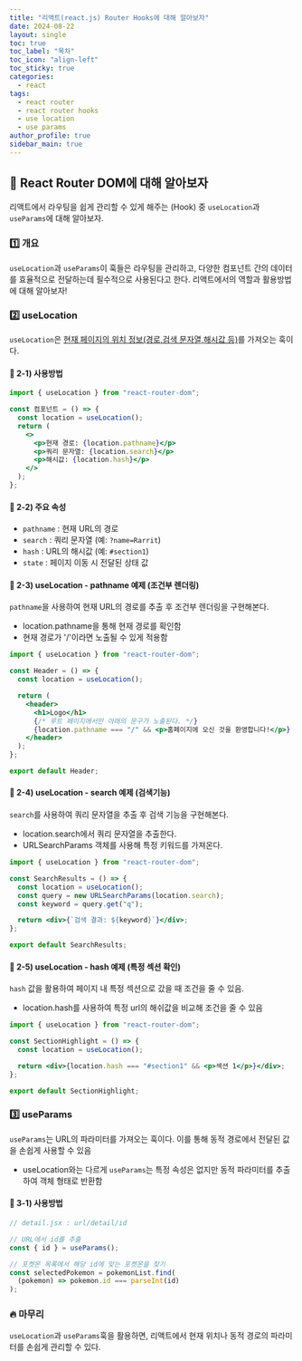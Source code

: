 ```yaml
---
title: "리액트(react.js) Router Hooks에 대해 알아보자"
date: 2024-08-22
layout: single
toc: true
toc_label: "목차"
toc_icon: "align-left"
toc_sticky: true
categories:
  - react
tags:
  - react router
  - react router hooks
  - use location
  - use params
author_profile: true
sidebar_main: true
---
```


## :ledger: React Router DOM에 대해 알아보자

리액트에서 라우팅을 쉽게 관리할 수 있게 해주는 (Hook) 중 `useLocation`과 `useParams`에 대해 알아보자.

### :one: 개요

`useLocation`과 `useParams`이 훅들은 라우팅을 관리하고, 다양한 컴포넌트 간의 데이터를 효율적으로 전달하는데 필수적으로 사용된다고 한다. 리액트에서의 역할과 활용방법에 대해 알아보자!<br/>

### :two: useLocation

`useLocation`은 <u>현재 페이지의 위치 정보(경로,검색 문자열,해시값 등)</u>를 가져오는 훅이다.

#### :pushpin: 2-1) 사용방법

```jsx
import { useLocation } from "react-router-dom";

const 컴포넌트 = () => {
  const location = useLocation();
  return (
    <>
      <p>현재 경로: {location.pathname}</p>
      <p>쿼리 문자열: {location.search}</p>
      <p>해시값: {location.hash}</p>
    </>
  );
};
```

#### :pushpin: 2-2) 주요 속성

- `pathname` : 현재 URL의 경로
- `search` : 쿼리 문자열 (예: `?name=Rarrit`)
- `hash` : URL의 해시값 (예: `#section1`)
- `state` : 페이지 이동 시 전달된 상태 값

#### :pushpin: 2-3) useLocation - pathname 예제 (조건부 렌더링)

`pathname`을 사용하여 현재 URL의 경로를 추출 후 조건부 렌더링을 구현해본다.

- location.pathname을 통해 현재 경로를 확인함
- 현재 경로가 '/'이라면 노출될 수 있게 적용함

```jsx
import { useLocation } from "react-router-dom";

const Header = () => {
  const location = useLocation();

  return (
    <header>
      <h1>Logo</h1>
      {/* 루트 페이지에서만 아래의 문구가 노출된다. */}
      {location.pathname === "/" && <p>홈페이지에 오신 것을 환영합니다!</p>}
    </header>
  );
};

export default Header;
```

#### :pushpin: 2-4) useLocation - search 예제 (검색기능)

`search`를 사용하여 쿼리 문자열을 추출 후 검색 기능을 구현해본다.

- location.search에서 쿼리 문자열을 추출한다.
- URLSearchParams 객체를 사용해 특정 키워드를 가져온다.

```jsx
import { useLocation } from "react-router-dom";

const SearchResults = () => {
  const location = useLocation();
  const query = new URLSearchParams(location.search);
  const keyword = query.get("q");

  return <div>{`검색 결과: ${keyword}`}</div>;
};

export default SearchResults;
```

#### :pushpin: 2-5) useLocation - hash 예제 (특정 섹션 확인)

`hash` 값을 활용하여 페이지 내 특정 섹션으로 갔을 때 조건을 줄 수 있음.

- location.hash를 사용하여 특정 url의 해쉬값을 비교해 조건을 줄 수 있음

```jsx
import { useLocation } from "react-router-dom";

const SectionHighlight = () => {
  const location = useLocation();

  return <div>{location.hash === "#section1" && <p>섹션 1</p>}</div>;
};

export default SectionHighlight;
```

### :three: useParams

`useParams`는 URL의 파라미터를 가져오는 훅이다. 이를 통해 동적 경로에서 전달된 값을 손쉽게 사용할 수 있음

- useLocation와는 다르게 `useParams`는 특정 속성은 없지만 동적 파라미터를 추출하여 객체 형태로 반환함

#### :pushpin: 3-1) 사용방법

```jsx
// detail.jsx : url/detail/id

// URL에서 id를 추출
const { id } = useParams();

// 포켓몬 목록에서 해당 id에 맞는 포켓몬을 찾기
const selectedPokemon = pokemonList.find(
  (pokemon) => pokemon.id === parseInt(id)
);
```

### :fire: 마무리

`useLocation`과 `useParams`훅을 활용하면, 리액트에서 현재 위치나 동적 경로의 파라미터를 손쉽게 관리할 수 있다.
